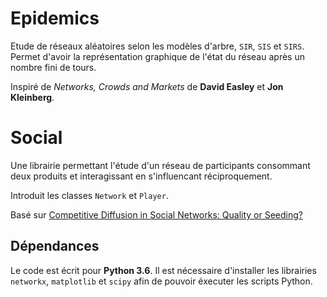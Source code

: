 # Epidemics

Etude de réseaux aléatoires selon les modèles d'arbre, `SIR`, `SIS` et `SIRS`. Permet d'avoir la représentation graphique de l'état du réseau après un nombre fini de tours.

Inspiré de *Networks, Crowds and Markets* de **David Easley** et **Jon Kleinberg**.

# Social

Une librairie permettant l'étude d'un réseau de participants consommant deux produits et interagissant en s'influencant réciproquement.

Introduit les classes `Network` et `Player`.

Basé sur [Competitive Diffusion in Social Networks: Quality or Seeding?](https://arxiv.org/pdf/1503.01220.pdf)

## Dépendances

Le code est écrit pour **Python 3.6**. Il est nécessaire d'installer les librairies `networkx`, `matplotlib` et `scipy` afin de pouvoir éxecuter les scripts Python.